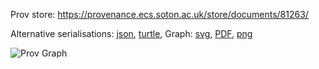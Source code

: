 
Prov store: https://provenance.ecs.soton.ac.uk/store/documents/81263/

Alternative serialisations: [json](https://provenance.ecs.soton.ac.uk/store/documents/81263.json), [turtle](https://provenance.ecs.soton.ac.uk/store/documents/81263.ttl),
Graph: [svg](https://provenance.ecs.soton.ac.uk/store/documents/81263.svg), [PDF](https://provenance.ecs.soton.ac.uk/store/documents/81263.pdf), [png](https://provenance.ecs.soton.ac.uk/store/documents/81263.png)

![Prov Graph](https://provenance.ecs.soton.ac.uk/store/documents/81263.png)

        